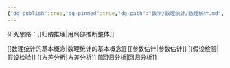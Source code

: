 ```yaml
---
{"dg-publish":true,"dg-pinned":true,"dg-path":"数学/数理统计/数理统计.md","permalink":"/数学/数理统计/数理统计/","pinned":true,"dgPassFrontmatter":true,"noteIcon":"","created":"2024-04-16T00:00:10.806+08:00","updated":"2024-05-12T11:00:57.542+08:00"}
---
```



研究思路：[[归纳推理\|用局部推断整体]]

[[数理统计的基本概念\|数理统计的基本概念]]
[[参数估计\|参数估计]]
[[假设检验\|假设检验]]
[[方差分析\|方差分析]]
[[回归分析\|回归分析]]
